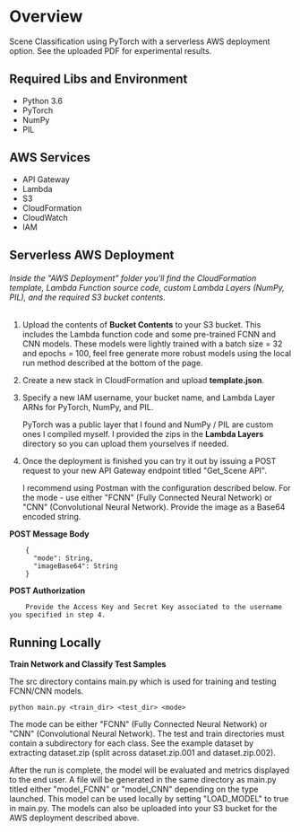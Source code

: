 # Overview
Scene Classification using PyTorch with a serverless AWS deployment option. See the uploaded PDF for experimental results. 

## Required Libs and Environment
* Python 3.6
* PyTorch
* NumPy
* PIL

## AWS Services
* API Gateway
* Lambda
* S3
* CloudFormation
* CloudWatch
* IAM



## Serverless AWS Deployment

###### Inside the "AWS Deployment" folder you'll find the CloudFormation template, Lambda Function source code, custom Lambda Layers (NumPy, PIL), and the required S3 bucket contents.

1. Upload the contents of **Bucket Contents** to your S3 bucket. This includes the Lambda function code and some pre-trained FCNN and CNN models. These models were lightly trained with a batch size = 32 and epochs = 100, feel free generate more robust models using the local run method described at the bottom of the page. 

2. Create a new stack in CloudFormation and upload **template.json**.

3. Specify a new IAM username, your bucket name, and Lambda Layer ARNs for PyTorch, NumPy, and PIL.
 
    PyTorch was a public layer that I found and NumPy / PIL are custom ones I compiled myself. I provided the zips in the **Lambda Layers** directory so you can upload them yourselves if needed.
   

4. Once the deployment is finished you can try it out by issuing a POST request to your new API Gateway endpoint titled "Get_Scene API". 

    I recommend using Postman with the configuration described below. For the mode - use either "FCNN" (Fully Connected Neural Network) or "CNN" (Convolutional Neural Network). Provide the image as a Base64 encoded string.

****POST Message Body****

        {
          "mode": String,
          "imageBase64": String
        }

****POST Authorization****

		Provide the Access Key and Secret Key associated to the username you specified in step 4.


## Running Locally

****Train Network and Classify Test Samples****

The src directory contains main.py which is used for training and testing FCNN/CNN models.

	python main.py <train_dir> <test_dir> <mode>
	
The mode can be either "FCNN" (Fully Connected Neural Network) or "CNN" (Convolutional Neural Network). The test and train directories must contain a subdirectory for each class. See the example dataset by extracting dataset.zip (split across dataset.zip.001 and dataset.zip.002).

After the run is complete, the model will be evaluated and metrics displayed to the end user. A file will be generated in the same directory as main.py titled either "model_FCNN" or "model_CNN" depending on the type launched. This model can be used locally by setting "LOAD_MODEL" to true in main.py. The models can also be uploaded into your S3 bucket for the AWS deployment described above.

